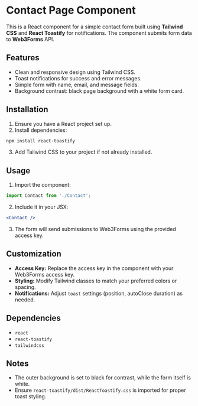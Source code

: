 
# Contact Page Component

This is a React component for a simple contact form built using **Tailwind CSS** and **React Toastify** for notifications. The component submits form data to **Web3Forms** API.

## Features

- Clean and responsive design using Tailwind CSS.
- Toast notifications for success and error messages.
- Simple form with name, email, and message fields.
- Background contrast: black page background with a white form card.

## Installation

1. Ensure you have a React project set up.
2. Install dependencies:
```bash
npm install react-toastify
```
3. Add Tailwind CSS to your project if not already installed.

## Usage

1. Import the component:
```javascript
import Contact from './Contact';
```
2. Include it in your JSX:
```jsx
<Contact />
```
3. The form will send submissions to Web3Forms using the provided access key.

## Customization

- **Access Key:** Replace the access key in the component with your Web3Forms access key.
- **Styling:** Modify Tailwind classes to match your preferred colors or spacing.
- **Notifications:** Adjust `toast` settings (position, autoClose duration) as needed.

## Dependencies

- `react`
- `react-toastify`
- `tailwindcss`

## Notes

- The outer background is set to black for contrast, while the form itself is white.
- Ensure `react-toastify/dist/ReactToastify.css` is imported for proper toast styling.
